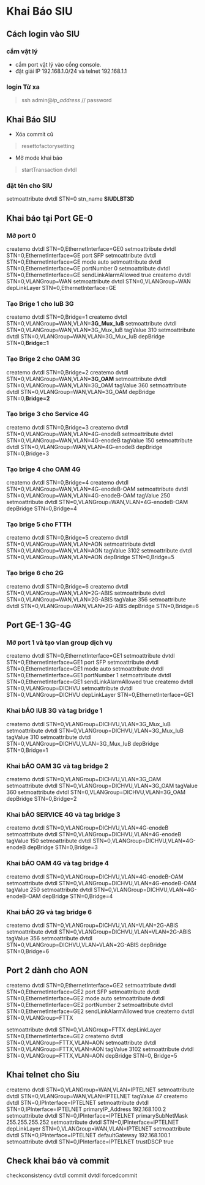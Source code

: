 # Khai Báo SIU
## Cách login vào SIU
### cắm vật lý
- cắm port vật lý vào cổng console.
- đặt giải IP 192.168.1.0/24 và telnet 192.168.1.1
### login Từ xa
>ssh admin@*ip_address*
// password
## Khai Báo  SIU
- Xóa commit cũ
>resettofactorysetting
- Mở mode khai báo
>startTransaction dvtdl
### đặt tên cho SIU
setmoattribute dvtdl STN=0 stn_name **SIUDLBT3D**
## Khai báo tại Port GE-0
### Mở port 0
createmo dvtdl STN=0,EthernetInterface=GE0
setmoattribute dvtdl STN=0,EthernetInterface=GE port SFP
setmoattribute dvtdl STN=0,EthernetInterface=GE mode auto
setmoattribute dvtdl STN=0,EthernetInterface=GE portNumber 0
setmoattribute dvtdl STN=0,EthernetInterface=GE sendLinkAlarmAllowed true
createmo dvtdl STN=0,VLANGroup=WAN
setmoattribute dvtdl STN=0,VLANGroup=WAN depLinkLayer STN=0,EthernetInterface=GE
### Tạo Brige 1 cho IuB 3G
createmo dvtdl STN=0,Bridge=1
createmo dvtdl STN=0,VLANGroup=WAN,VLAN=**3G_Mux_IuB**
setmoattribute dvtdl STN=0,VLANGroup=WAN,VLAN=3G_Mux_IuB tagValue 310
setmoattribute dvtdl STN=0,VLANGroup=WAN,VLAN=3G_Mux_IuB depBridge STN=0,**Bridge=1**
### Tạo Brige 2 cho OAM 3G
createmo dvtdl STN=0,Bridge=2
createmo dvtdl STN=0,VLANGroup=WAN,VLAN=**3G_OAM**
setmoattribute dvtdl STN=0,VLANGroup=WAN,VLAN=3G_OAM tagValue 360
setmoattribute dvtdl STN=0,VLANGroup=WAN,VLAN=3G_OAM depBridge STN=0,**Bridge=2**
### Tạo brige 3 cho Service 4G
createmo dvtdl STN=0,Bridge=3
createmo dvtdl STN=0,VLANGroup=WAN,VLAN=4G-enodeB
setmoattribute dvtdl STN=0,VLANGroup=WAN,VLAN=4G-enodeB tagValue 150
setmoattribute dvtdl STN=0,VLANGroup=WAN,VLAN=4G-enodeB depBridge STN=0,Bridge=3
### Tạo brige 4 cho OAM 4G
createmo dvtdl STN=0,Bridge=4
createmo dvtdl STN=0,VLANGroup=WAN,VLAN=4G-enodeB-OAM
setmoattribute dvtdl STN=0,VLANGroup=WAN,VLAN=4G-enodeB-OAM tagValue 250
setmoattribute dvtdl STN=0,VLANGroup=WAN,VLAN=4G-enodeB-OAM depBridge STN=0,Bridge=4
### Tạo brige 5 cho FTTH
createmo dvtdl STN=0,Bridge=5
createmo dvtdl STN=0,VLANGroup=WAN,VLAN=AON
setmoattribute dvtdl STN=0,VLANGroup=WAN,VLAN=AON tagValue 3102
setmoattribute dvtdl STN=0,VLANGroup=WAN,VLAN=AON depBridge STN=0,Bridge=5
### Tạo brige 6 cho 2G
createmo dvtdl STN=0,Bridge=6
createmo dvtdl STN=0,VLANGroup=WAN,VLAN=2G-ABIS
setmoattribute dvtdl STN=0,VLANGroup=WAN,VLAN=2G-ABIS tagValue 356
setmoattribute dvtdl STN=0,VLANGroup=WAN,VLAN=2G-ABIS depBridge STN=0,Bridge=6

## Port GE-1 3G-4G
### Mở port 1 và tạo vlan group dịch vụ
createmo dvtdl STN=0,EthernetInterface=GE1
setmoattribute dvtdl STN=0,EthernetInterface=GE1 port SFP
setmoattribute dvtdl STN=0,EthernetInterface=GE1 mode auto
setmoattribute dvtdl STN=0,EthernetInterface=GE1 portNumber 1
setmoattribute dvtdl STN=0,EthernetInterface=GE1 sendLinkAlarmAllowed true
createmo dvtdl STN=0,VLANGroup=DICHVU
setmoattribute dvtdl STN=0,VLANGroup=DICHVU depLinkLayer STN=0,EthernetInterface=GE1
### Khai bÁO IUB 3G và tag bridge 1
createmo dvtdl STN=0,VLANGroup=DICHVU,VLAN=3G_Mux_IuB
setmoattribute dvtdl STN=0,VLANGroup=DICHVU,VLAN=3G_Mux_IuB tagValue 310
setmoattribute dvtdl STN=0,VLANGroup=DICHVU,VLAN=3G_Mux_IuB depBridge STN=0,Bridge=1
### Khai bÁO OAM 3G và tag bridge 2
createmo dvtdl STN=0,VLANGroup=DICHVU,VLAN=3G_OAM
setmoattribute dvtdl STN=0,VLANGroup=DICHVU,VLAN=3G_OAM tagValue 360
setmoattribute dvtdl STN=0,VLANGroup=DICHVU,VLAN=3G_OAM depBridge STN=0,Bridge=2

### Khai bÁO SERVICE 4G và tag bridge 3
createmo dvtdl STN=0,VLANGroup=DICHVU,VLAN=4G-enodeB
setmoattribute dvtdl STN=0,VLANGroup=DICHVU,VLAN=4G-enodeB tagValue 150
setmoattribute dvtdl STN=0,VLANGroup=DICHVU,VLAN=4G-enodeB depBridge STN=0,Bridge=3

### Khai bÁO OAM 4G và tag bridge 4
createmo dvtdl STN=0,VLANGroup=DICHVU,VLAN=4G-enodeB-OAM
setmoattribute dvtdl STN=0,VLANGroup=DICHVU,VLAN=4G-enodeB-OAM tagValue 250
setmoattribute dvtdl STN=0,VLANGroup=DICHVU,VLAN=4G-enodeB-OAM depBridge STN=0,Bridge=4
### Khai bÁO 2G và tag bridge 6
createmo dvtdl STN=0,VLANGroup=DICHVU,VLAN=VLAN=2G-ABIS
setmoattribute dvtdl STN=0,VLANGroup=DICHVU,VLAN=VLAN=2G-ABIS tagValue 356
setmoattribute dvtdl STN=0,VLANGroup=DICHVU,VLAN=VLAN=2G-ABIS depBridge STN=0,Bridge=6
## Port 2 dành cho AON
createmo dvtdl STN=0,EthernetInterface=GE2
setmoattribute dvtdl STN=0,EthernetInterface=GE2 port SFP
setmoattribute dvtdl STN=0,EthernetInterface=GE2 mode auto
setmoattribute dvtdl STN=0,EthernetInterface=GE2 portNumber 2
setmoattribute dvtdl STN=0,EthernetInterface=GE2 sendLinkAlarmAllowed true
createmo dvtdl STN=0,VLANGroup=FTTX


setmoattribute dvtdl STN=0,VLANGroup=FTTX depLinkLayer STN=0,EthernetInterface=GE2
createmo dvtdl STN=0,VLANGroup=FTTX,VLAN=AON
setmoattribute dvtdl STN=0,VLANGroup=FTTX,VLAN=AON tagValue 3102
setmoattribute dvtdl STN=0,VLANGroup=FTTX,VLAN=AON depBridge STN=0, Bridge=5
## Khai telnet cho Siu
createmo dvtdl STN=0,VLANGroup=WAN,VLAN=IPTELNET
setmoattribute dvtdl STN=0,VLANGroup=WAN,VLAN=IPTELNET tagValue 47
createmo dvtdl STN=0,IPInterface=IPTELNET
setmoattribute dvtdl STN=0,IPInterface=IPTELNET primaryIP_Address 192.168.100.2
setmoattribute dvtdl STN=0,IPInterface=IPTELNET primarySubNetMask 255.255.255.252
setmoattribute dvtdl STN=0,IPInterface=IPTELNET depLinkLayer STN=0,VLANGroup=WAN,VLAN=IPTELNET
setmoattribute dvtdl STN=0,IPInterface=IPTELNET defaultGateway 192.168.100.1
setmoattribute dvtdl STN=0,IPInterface=IPTELNET trustDSCP true
## Check khai báo và commit
checkconsistency dvtdl
commit dvtdl forcedcommit

